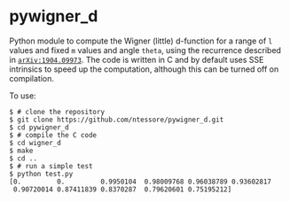 pywigner_d
==========

Python module to compute the Wigner (little) d-function for a range of `l`
values and fixed `m` values and angle `theta`, using the recurrence described in
[`arXiv:1904.09973`](https://arxiv.org/abs/1904.09973). The code is written in C
and by default uses SSE intrinsics to speed up the computation, although this
can be turned off on compilation.

To use:

    $ # clone the repository
    $ git clone https://github.com/ntessore/pywigner_d.git
    $ cd pywigner_d
    $ # compile the C code
    $ cd wigner_d
    $ make
    $ cd ..
    $ # run a simple test
    $ python test.py
    [0.         0.         0.9950104  0.98009768 0.96038789 0.93602817
     0.90720014 0.87411839 0.8370287  0.79620601 0.75195212]
